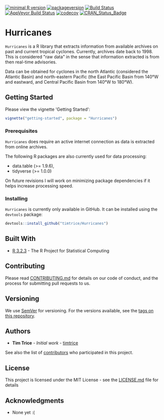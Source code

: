 
[![minimal R version](https://img.shields.io/badge/R%3E%3D-3.4.0-6666ff.svg)](https://cran.r-project.org/)
[![packageversion](https://img.shields.io/badge/Package%20version-0.1.1-orange.svg?style=flat-square)](commits/master)
[![Build Status](https://travis-ci.org/timtrice/Hurricanes.svg?branch=develop-pkgdown)](https://travis-ci.org/timtrice/Hurricanes)
[![AppVeyor Build Status](https://ci.appveyor.com/api/projects/status/github/timtrice/Hurricanes?branch=develop-pkgdown&svg=true)](https://ci.appveyor.com/project/timtrice/Hurricanes)
[![codecov](https://codecov.io/gh/timtrice/Hurricanes/branch/develop-pkgdown/graph/badge.svg)](https://codecov.io/gh/timtrice/Hurricanes)
[![CRAN_Status_Badge](http://www.r-pkg.org/badges/version/Hurricanes)](https://cran.r-project.org/package=Hurricanes)

Hurricanes
==========

`Hurricanes` is a R library that extracts information from available archives on past and current tropical cyclones. Currently, archives date back to 1998. This is considered "raw data" in the sense that information extracted is from then real-time advisories.

Data can be obtained for cyclones in the north Atlantic (considered the Atlantic Basin) and north-eastern Pacific (the East Pacific Basin from 140°W and eastward, and Central Pacific Basin from 140°W to 180°W).

Getting Started
---------------

Please view the vignette 'Getting Started':

``` r
vignette("getting-started", package = "Hurricanes")
```

### Prerequisites

`Hurricanes` does require an active internet connection as data is extracted from online archives.

The following R packages are also currently used for data processing:

-   data.table (&gt;= 1.9.6),
-   tidyverse (&gt;= 1.0.0)

On future revisions I will work on minimizing package dependencies if it helps increase processing speed.

### Installing

`Hurricanes` is currently only available in GitHub. It can be installed using the `devtools` package:

``` r
devtools::install_github("timtrice/Hurricanes")
```

Built With
----------

-   [R 3.2.3](https://www.r-project.org/) - The R Project for Statistical Computing

Contributing
------------

Please read [CONTRIBUTING.md](https://gist.github.com/timtrice/f2a4c2a020c87669178dad27e73bfce1) for details on our code of conduct, and the process for submitting pull requests to us.

Versioning
----------

We use [SemVer](http://semver.org/) for versioning. For the versions available, see the [tags on this repository](https://github.com/your/project/tags).

Authors
-------

-   **Tim Trice** - *Initial work* - [timtrice](https://github.com/timtrice)

See also the list of [contributors](https://github.com/timtrice/Hurricanes/contributors) who participated in this project.

License
-------

This project is licensed under the MIT License - see the [LICENSE.md](LICENSE.md) file for details

Acknowledgments
---------------

-   None yet :(
